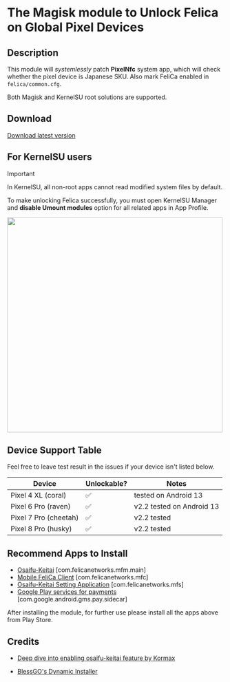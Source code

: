 # The Magisk module to Unlock Felica on Global Pixel Devices

## Description
This module will *systemlessly* patch **PixelNfc** system app, which will check whether the pixel device is Japanese SKU. Also mark FeliCa enabled in `felica/common.cfg`.

Both Magisk and KernelSU root solutions are supported.

## Download
[Download latest version](https://github.com/jjyao88/unlock-felica-pixel/releases)

## For KernelSU users
> [!IMPORTANT]  
> In KernelSU, all non-root apps cannot read modified system files by default.
> 
> To make unlocking Felica successfully, you must open KernelSU Manager and **disable Umount modules** option for all related apps in App Profile.
<img src="https://github.com/jjyao88/unlock-felica-pixel/assets/11062997/1d6a416c-bd5c-4be2-80b9-a3a3be0bdd08" height="500">

## Device Support Table
Feel free to leave test result in the issues if your device isn't listed below.

| Device | Unlockable? | Notes |
|---------|---------------|-------|
| Pixel 4 XL (coral) | ✅ | tested on Android 13
| Pixel 6 Pro (raven) | ✅ | v2.2 tested on Android 13
| Pixel 7 Pro (cheetah) | ✅ | v2.2 tested
| Pixel 8 Pro (husky) | ✅ | v2.2 tested

## Recommend Apps to Install
- [Osaifu-Keitai](https://play.google.com/store/apps/details?id=com.felicanetworks.mfm.main) [com.felicanetworks.mfm.main]
- [Mobile FeliCa Client](https://play.google.com/store/apps/details?id=com.felicanetworks.mfc) [com.felicanetworks.mfc]
- [Osaifu-Keitai Setting Application](https://play.google.com/store/apps/details?id=com.felicanetworks.mfs) [com.felicanetworks.mfs]
- [Google Play services for payments](https://play.google.com/store/apps/details?id=com.google.android.gms.pay.sidecar) [com.google.android.gms.pay.sidecar]

After installing the module, for further use please install all the apps above from Play Store.

## Credits
- [Deep dive into enabling osaifu-keitai feature by Kormax](https://github.com/kormax/osaifu-keitai-google-pixel)

- [BlessGO's Dynamic Installer](https://forum.xda-developers.com/t/zip-dual-installer-dynamic-installer-stable-4-7-b3-android-10-or-earlier.4279541/)
